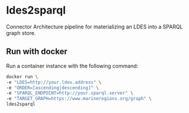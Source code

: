 # ldes2sparql

Connector Architecture pipeline for materializing an LDES into a SPARQL graph store.

## Run with docker

Run a container instance with the following command:

```bash
docker run \
-e "LDES=http://your.ldes.address" \
-e "ORDER=[ascending|descending]" \
-e "SPARQL_ENDPOINT=http://your.sparql.server" \
-e "TARGET_GRAPH=https://www.marineregions.org/graph" \
ldes2sparql
```
